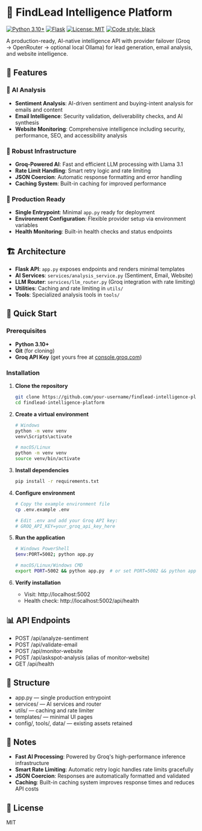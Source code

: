 # 🚀 FindLead Intelligence Platform

[![Python 3.10+](https://img.shields.io/badge/python-3.10+-blue.svg)](https://www.python.org/downloads/)
[![Flask](https://img.shields.io/badge/Flask-3.0.0-green.svg)](https://flask.palletsprojects.com/)
[![License: MIT](https://img.shields.io/badge/License-MIT-yellow.svg)](https://opensource.org/licenses/MIT)
[![Code style: black](https://img.shields.io/badge/code%20style-black-000000.svg)](https://github.com/psf/black)

A production-ready, AI-native intelligence API with provider failover (Groq → OpenRouter → optional local Ollama) for lead generation, email analysis, and website intelligence.

## 🌟 Features

### 🧠 AI Analysis
- **Sentiment Analysis**: AI-driven sentiment and buying-intent analysis for emails and content
- **Email Intelligence**: Security validation, deliverability checks, and AI synthesis
- **Website Monitoring**: Comprehensive intelligence including security, performance, SEO, and accessibility analysis

### 🔄 Robust Infrastructure
- **Groq-Powered AI**: Fast and efficient LLM processing with Llama 3.1
- **Rate Limit Handling**: Smart retry logic and rate limiting
- **JSON Coercion**: Automatic response formatting and error handling
- **Caching System**: Built-in caching for improved performance

### 🚀 Production Ready
- **Single Entrypoint**: Minimal `app.py` ready for deployment
- **Environment Configuration**: Flexible provider setup via environment variables
- **Health Monitoring**: Built-in health checks and status endpoints

## 🏗️ Architecture

- **Flask API**: `app.py` exposes endpoints and renders minimal templates
- **AI Services**: `services/analysis_service.py` (Sentiment, Email, Website)
- **LLM Router**: `services/llm_router.py` (Groq integration with rate limiting)
- **Utilities**: Caching and rate limiting in `utils/`
- **Tools**: Specialized analysis tools in `tools/`

## 🚀 Quick Start

### Prerequisites
- **Python 3.10+**
- **Git** (for cloning)
- **Groq API Key** (get yours free at [console.groq.com](https://console.groq.com))

### Installation

1. **Clone the repository**
   ```bash
   git clone https://github.com/your-username/findlead-intelligence-platform.git
   cd findlead-intelligence-platform
   ```

2. **Create a virtual environment**
   ```bash
   # Windows
   python -m venv venv
   venv\Scripts\activate

   # macOS/Linux  
   python -m venv venv
   source venv/bin/activate
   ```

3. **Install dependencies**
   ```bash
   pip install -r requirements.txt
   ```

4. **Configure environment**
   ```bash
   # Copy the example environment file
   cp .env.example .env
   
   # Edit .env and add your Groq API key:
   # GROQ_API_KEY=your_groq_api_key_here
   ```

5. **Run the application**
   ```bash
   # Windows PowerShell
   $env:PORT=5002; python app.py
   
   # macOS/Linux/Windows CMD
   export PORT=5002 && python app.py  # or set PORT=5002 && python app.py
   ```

6. **Verify installation**
   - Visit: http://localhost:5002
   - Health check: http://localhost:5002/api/health

## 📊 API Endpoints

- POST /api/analyze-sentiment
- POST /api/validate-email
- POST /api/monitor-website
- POST /api/askspot-analysis (alias of monitor-website)
- GET  /api/health

## 📁 Structure

- app.py — single production entrypoint
- services/ — AI services and router
- utils/ — caching and rate limiter
- templates/ — minimal UI pages
- config/, tools/, data/ — existing assets retained

## 🔐 Notes

- **Fast AI Processing**: Powered by Groq's high-performance inference infrastructure
- **Smart Rate Limiting**: Automatic retry logic handles rate limits gracefully  
- **JSON Coercion**: Responses are automatically formatted and validated
- **Caching**: Built-in caching system improves response times and reduces API costs

## 📄 License

MIT
